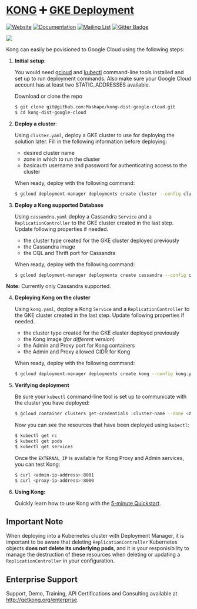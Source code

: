 # [KONG][website-url] :heavy_plus_sign: [GKE Deployment](https://cloud.google.com/compute/)

[![Website][website-badge]][website-url]
[![Documentation][documentation-badge]][documentation-url]
[![Mailing List][mailing-list-badge]][mailing-list-url]
[![Gitter Badge][gitter-badge]][gitter-url]

[![][kong-logo]][website-url]

Kong can easily be povisioned to Google Cloud using the following steps:

1. **Initial setup**:

    You would need [gcloud](https://cloud.google.com/sdk/) and [kubectl](https://cloud.google.com/container-engine/docs/quickstart#install_the_gcloud_command-line_interface) command-line tools installed and set up to run deployment commands. Also make sure your Google Cloud account has at least two STATIC_ADDRESSES available. 

    Download or clone the repo

    ```bash
    $ git clone git@github.com:Mashape/kong-dist-google-cloud.git
    $ cd kong-dist-google-cloud
    ```

2. **Deploy a cluster**:

    Using `cluster.yaml`, deploy a GKE cluster to use for deploying the solution later. Fill in the following information before deploying:
    
    * desired cluster name
    * zone in which to run the cluster
    * basicauth username and password for authenticating access to the cluster

    When ready, deploy with the following command:

    ```bash
    $ gcloud deployment-manager deployments create cluster --config cluster.yaml
    ```

3. **Deploy a Kong supported Database**

    Using `cassandra.yaml` deploy a Cassandra `Service` and a `ReplicationController` to the GKE cluster created in the last step.
    Update following properties if needed.

      * the cluster type created for the GKE cluster deployed previously
      * the Cassandra image
      * the CQL and Thrift port for Cassandra

    When ready, deploy with the following command:

    ```bash
    $ gcloud deployment-manager deployments create cassandra --config cassandra.yaml
    ```
<div class="alert alert-warning">
  <strong>Note:</strong> Currently only Cassandra supported.
</div>

4. **Deploying Kong on the cluster**

    Using `kong.yaml`, deploy a  Kong `Service` and a `ReplicationController` to the GKE cluster created in the last step. Update following properties if needed.

      * the cluster type created for the GKE cluster deployed previously
      * the Kong image (*for different version*)
      * the Admin and Proxy port for Kong containers
      * the Admin and Proxy allowed CIDR for Kong

    When ready, deploy with the following command:

    ```bash
    $ gcloud deployment-manager deployments create kong --config kong.yaml
    ```

5. **Verifying deployment**

    Be sure your `kubectl` command-line tool is set up to communicate with the cluster you have deployed:

    ```bash
    $ gcloud container clusters get-credentials :cluster-name --zone <zone>
    ```
    Now you can see the resources that have been deployed using `kubectl`:


    ```bash
    $ kubectl get rc
    $ kubectl get pods
    $ kubectl get services
    ```
    Once the `EXTERNAL_IP` is available for Kong Proxy and Admin services, you can test Kong:

    ```bash
    $ curl <admin-ip-address>:8001
    $ curl <proxy-ip-address>:8000
    ```

3. **Using Kong:**

    Quickly learn how to use Kong with the [5-minute Quickstart](/docs/latest/getting-started/quickstart).

    


## Important Note

When deploying into a Kubernetes cluster with Deployment Manager, it is
important to be aware that deleting `ReplicationController` Kubernetes objects
**does not delete its underlying pods**, and it is your responisibility to
manage the destruction of these resources when deleting or updating a
`ReplicationController` in your configuration.


## Enterprise Support

Support, Demo, Training, API Certifications and Consulting available at http://getkong.org/enterprise.

[kong-logo]: http://i.imgur.com/4jyQQAZ.png
[website-url]: https://getkong.org/
[website-badge]: https://img.shields.io/badge/GETKong.org-Learn%20More-43bf58.svg
[documentation-url]: https://getkong.org/docs/
[documentation-badge]: https://img.shields.io/badge/Documentation-Read%20Online-green.svg
[gitter-url]: https://gitter.im/Mashape/kong
[gitter-badge]: https://img.shields.io/badge/Gitter-Join%20Chat-blue.svg
[mailing-list-badge]: https://img.shields.io/badge/Email-Join%20Mailing%20List-blue.svg
[mailing-list-url]: https://groups.google.com/forum/#!forum/konglayer

